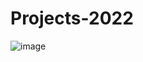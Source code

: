 ﻿# Projects-2022
![image](https://user-images.githubusercontent.com/88574586/148742177-c7b21b26-d79c-4709-ac41-cb4a195de9f6.png)
